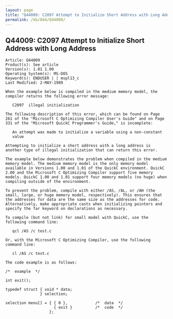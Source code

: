 ```yaml
---
layout: page
title: "Q44009: C2097 Attempt to Initialize Short Address with Long Address"
permalink: /kb/044/Q44009/
---
```


## Q44009: C2097 Attempt to Initialize Short Address with Long Address

	Article: Q44009
	Product(s): See article
	Version(s): 1.01 1.00
	Operating System(s): MS-DOS
	Keyword(s): ENDUSER | | mspl13_c
	Last Modified: 2-MAY-1989
	
	When the example below is compiled in the medium memory model, the
	compiler returns the following error message:
	
	   C2097  illegal initialization
	
	The following description of this error, which can be found on Page
	261 of the "Microsoft C Optimizing Compiler User's Guide" and on Page
	331 of the "Microsoft QuickC Programmer's Guide," is incomplete:
	
	   An attempt was made to initialize a variable using a non-constant
	   value
	
	Attempting to initialize a short address with a long address is
	another type of illegal initialization that can return this error.
	
	The example below demonstrates the problem when compiled in the medium
	memory model. The medium memory model is the only memory model
	available in Versions 1.00 and 1.01 of the QuickC environment. QuickC
	2.00 and the Microsoft C Optimizing Compiler support five memory
	models. QuickC 1.00 and 1.01 support four memory models (no huge) when
	compiling outside of the environment.
	
	To prevent the problem, compile with either /AS, /AL, or /AH (the
	small, large, or huge memory model, respectively). This ensures that
	the addresses for data are the same size as the addresses for code.
	Alternatively, make appropriate casts when initializing pointers and
	specify the far keyword on declarations as necessary.
	
	To compile (but not link) for small model with QuickC, use the
	following command line:
	
	   qcl /AS /c test.c
	
	Or, with the Microsoft C Optimizing Compiler, use the following
	command line:
	
	   cl /AS /c test.c
	
	The code example is as follows:
	
	/*  example  */
	
	int exit();
	
	typedef struct { void * data;
	               } selection;
	
	selection menu[] = { { 0 },            /*  data  */
	                     { exit }          /*  code  */
	                   };
